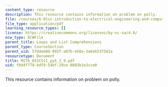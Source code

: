 ```yaml
---
content_type: resource
description: This resource contains information on problem on polly.
file: /courses/6-01sc-introduction-to-electrical-engineering-and-computer-science-i-spring-2011/f0d4f778bdf954bf29ce0883b1e3cce0_MIT6_01SCS11_py5_3_9.pdf
file_type: application/pdf
learning_resource_types: []
license: https://creativecommons.org/licenses/by-nc-sa/4.0/
ocw_type: OCWFile
parent_title: Loops and List Comprehensions
parent_type: CourseSection
parent_uid: 57d4e60d-992f-a07b-e58a-3a6eb537581e
resourcetype: Document
title: MIT6_01SCS11_py5_3_9.pdf
uid: f0d4f778-bdf9-54bf-29ce-0883b1e3cce0
---
```

This resource contains information on problem on polly.
